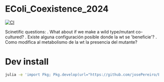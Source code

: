 # EColi_Coexistence_2024

[![CI](https://github.com/josePereiro/EColi_Coexistence_2024.jl/actions/workflows/CI.yml/badge.svg)](https://github.com/josePereiro/EColi_Coexistence_2024.jl/actions/workflows/CI.yml)

Scinetific questions:
. What about if we make a wild type/mutant co-cultured?
  . Existe alguna configuración posible donde la wt se 'beneficie'?
  . Como modifica al metabolismo de la wt la presencia del mutante?

<!-- TODO: Make CODECOV work -->
<!-- [![Coverage](https://codecov.io/gh/josePereiro/EColi_Coexistence_2024.jl/branch/main/graph/badge.svg)](https://codecov.io/gh/josePereiro/EColi_Coexistence_2024.jl) -->

# Dev install

```bash
julia -e 'import Pkg; Pkg.develop(url="https://github.com/josePereiro/EColi_Coexistence_2024.jl");Pkg.develop("EColi_Coexistence_2024");Pkg.instantiate()'
```
